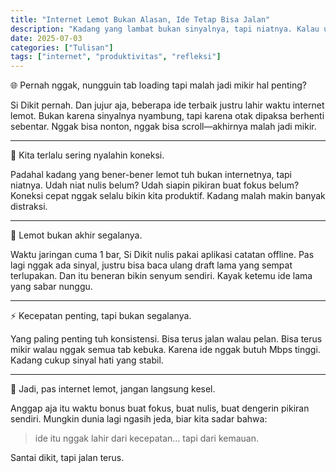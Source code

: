 ```yaml
---
title: "Internet Lemot Bukan Alasan, Ide Tetap Bisa Jalan"
description: "Kadang yang lambat bukan sinyalnya, tapi niatnya. Kalau udah mau mulai, bahkan loading pun bisa jadi waktu mikir."
date: 2025-07-03
categories: ["Tulisan"]
tags: ["internet", "produktivitas", "refleksi"]
---
```


🌐 Pernah nggak, nungguin tab loading tapi malah jadi mikir hal penting?

Si Dikit pernah. Dan jujur aja, beberapa ide terbaik justru lahir waktu internet lemot. Bukan karena sinyalnya nyambung, tapi karena otak dipaksa berhenti sebentar. Nggak bisa nonton, nggak bisa scroll—akhirnya malah jadi mikir.

---

🚫 Kita terlalu sering nyalahin koneksi.

Padahal kadang yang bener-bener lemot tuh bukan internetnya, tapi niatnya. Udah niat nulis belum? Udah siapin pikiran buat fokus belum? Koneksi cepat nggak selalu bikin kita produktif. Kadang malah makin banyak distraksi.

---

📶 Lemot bukan akhir segalanya.

Waktu jaringan cuma 1 bar, Si Dikit nulis pakai aplikasi catatan offline. Pas lagi nggak ada sinyal, justru bisa baca ulang draft lama yang sempat terlupakan. Dan itu beneran bikin senyum sendiri. Kayak ketemu ide lama yang sabar nunggu.

---

⚡ Kecepatan penting, tapi bukan segalanya.

Yang paling penting tuh konsistensi. Bisa terus jalan walau pelan. Bisa terus mikir walau nggak semua tab kebuka. Karena ide nggak butuh Mbps tinggi. Kadang cukup sinyal hati yang stabil.

---

🎯 Jadi, pas internet lemot, jangan langsung kesel.

Anggap aja itu waktu bonus buat fokus, buat nulis, buat dengerin pikiran sendiri. Mungkin dunia lagi ngasih jeda, biar kita sadar bahwa:

> ide itu nggak lahir dari kecepatan… tapi dari kemauan.

Santai dikit, tapi jalan terus.
